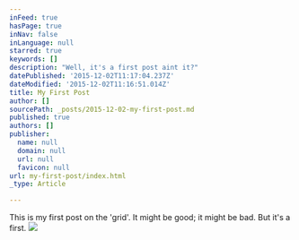 ```yaml
---
inFeed: true
hasPage: true
inNav: false
inLanguage: null
starred: true
keywords: []
description: "Well, it's a first post aint it?"
datePublished: '2015-12-02T11:17:04.237Z'
dateModified: '2015-12-02T11:16:51.014Z'
title: My First Post
author: []
sourcePath: _posts/2015-12-02-my-first-post.md
published: true
authors: []
publisher:
  name: null
  domain: null
  url: null
  favicon: null
url: my-first-post/index.html
_type: Article

---
```

This is my first post on the 'grid'. It might be good; it might be bad. But it's a first.
![](https://the-grid-user-content.s3-us-west-2.amazonaws.com/745a596e-4587-4dba-abd2-a4562953e9a2.png)